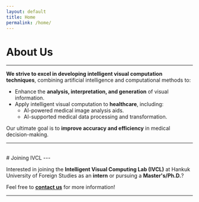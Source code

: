 ```yaml
---
layout: default
title: Home
permalink: /home/
---
```


<!--# About Us-->
<!------->
<!---->
<!--<div style="border-left: 5px solid #007acc; padding-left: 15px; margin-bottom: 20px;">-->
<!--We strive to excel in developing **intelligent visual computation techniques**, combining artificial intelligence and computational methods to:-->
<!--  -->
<!--- Enhance the **analysis, interpretation, and generation** of visual information.-->
<!--- Apply intelligent visual computation to **healthcare**, including:-->
<!--  - AI-powered medical image analysis aids.-->
<!--  - AI-supported medical data processing and transformation.-->
<!---->
<!--Our ultimate goal is to **improve accuracy and efficiency** in medical decision-making.-->
<!--</div>-->
<!---->
<!---->
<!---->
<!--# Joining IVCL-->
<!------->
<!---->
<!--<div style="border-left: 5px solid #ff5733; padding-left: 15px; margin-bottom: 20px;">-->
<!--Interested in joining the **Intelligent Visual Computing Lab (IVCL)** at Hankuk University of Foreign Studies as an **intern** or pursuing a **Master's/Ph.D.**?-->
<!---->
<!--Feel free to **[contact us](mailto:bkim@hufs.ac.kr)** for more information!-->
<!--</div>-->
<!---->

# About Us
---

**We strive to excel in developing intelligent visual computation techniques**, combining artificial intelligence and computational methods to:

- Enhance the **analysis, interpretation, and generation** of visual information.
- Apply intelligent visual computation to **healthcare**, including:
   - AI-powered medical image analysis aids.
   - AI-supported medical data processing and transformation.

Our ultimate goal is to **improve accuracy and efficiency** in medical decision-making.

---

<br>
# Joining IVCL
---

Interested in joining the **Intelligent Visual Computing Lab (IVCL)** at Hankuk University of Foreign Studies as an **intern** or pursuing a **Master's/Ph.D.**?

Feel free to **[contact us](mailto:bkim@hufs.ac.kr)** for more information!

---

